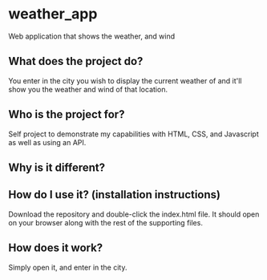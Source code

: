 # weather_app
Web application that shows the weather, and wind
## What does the project do?
You enter in the city you wish to display the current weather of and it'll show you the weather and wind of that location.

## Who is the project for?
Self project to demonstrate my capabilities with HTML, CSS, and Javascript as well as using an API.

## Why is it different?


## How do I use it? (installation instructions)
Download the repository and double-click the index.html file. It should open on your browser along with the rest of the supporting files.

## How does it work?
Simply open it, and enter in the city.